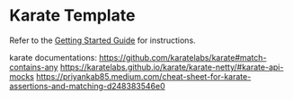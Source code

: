 # Karate Template

Refer to the [Getting Started Guide](https://github.com/karatelabs/karate/wiki/Get-Started:-Maven-and-Gradle#github-template) for instructions.

karate documentations:
https://github.com/karatelabs/karate#match-contains-any
https://karatelabs.github.io/karate/karate-netty/#karate-api-mocks
https://priyankab85.medium.com/cheat-sheet-for-karate-assertions-and-matching-d248383546e0